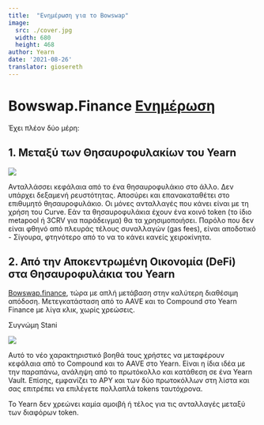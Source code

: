 ```yaml
---
title:  "Ενημέρωση για το Bowswap"
image:
  src: ./cover.jpg
  width: 680
  height: 468
author: Yearn
date: '2021-08-26'
translator: giosereth
---
```


# Bowswap.Finance [Ενημέρωση](https://t.me/yearnupdates/483)

Έχει πλέον δύο μέρη:

## 1. Μεταξύ των Θησαυροφυλακίων του Yearn

![](/_posts/_announcements/update-bowswap-finance/image1.jpg?w=680&h=468)

Ανταλλάσσει κεφάλαια από το ένα θησαυροφυλάκιο στο άλλο. Δεν υπάρχει δεξαμενή ρευστότητας. Αποσύρει και επανακαταθέτει στο επιθυμητό θησαυροφυλάκιο. Οι μόνες ανταλλαγές που κάνει είναι με τη χρήση του Curve. Εάν τα θησαυροφυλάκια έχουν ένα κοινό token (το ίδιο metapool ή 3CRV για παράδειγμα) θα τα χρησιμοποιήσει. Παρόλο που δεν είναι φθηνό από πλευράς τέλους συναλλαγών (gas fees), είναι αποδοτικό - Σίγουρα, φτηνότερο από το να το κάνει κανείς χειροκίνητα.

## 2. Από την Αποκεντρωμένη Οικονομία (DeFi) στα Θησαυροφυλάκια του Yearn

[Bowswap.finance](https://bowswap.finance/), τώρα με απλή μετάβαση στην καλύτερη διαθέσιμη απόδοση. Μετεγκατάσταση από το AAVE και το Compound στο Yearn Finance με λίγα κλικ, χωρίς χρεώσεις.

Συγνώμη Stani

![](/_posts/_announcements/update-bowswap-finance/image2.jpg?w=1280&h=1032)

Αυτό το νέο χαρακτηριστικό βοηθά τους χρήστες να μεταφέρουν κεφάλαια από το Compound και το AAVE στο Yearn. Είναι η ίδια ιδέα με την παραπάνω, ανάληψη από το πρωτόκολλο και κατάθεση σε ένα Yearn Vault. Επίσης, εμφανίζει το APY και των δύο πρωτοκόλλων στη λίστα και σας επιτρέπει να επιλέγετε πολλαπλά tokens ταυτόχρονα.

Το Yearn δεν χρεώνει καμία αμοιβή ή τέλος για τις ανταλλαγές μεταξύ των διαφόρων token.
